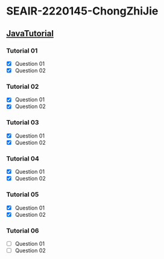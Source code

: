 # SEAIR-2220145-ChongZhiJie
## [JavaTutorial](https://www.youtube.com/playlist?list=PLo-6kSpBNnw6I6KmF3HqIRGecusregeSj)
### Tutorial 01
- [x] Question 01
- [X] Question 02
### Tutorial 02
- [x] Question 01
- [X] Question 02
### Tutorial 03
- [x] Question 01
- [X] Question 02
### Tutorial 04
- [X] Question 01
- [X] Question 02
### Tutorial 05
- [X] Question 01
- [X] Question 02
### Tutorial 06
- [ ] Question 01
- [ ] Question 02
